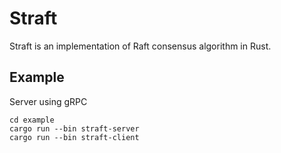 # Straft

Straft is an implementation of Raft consensus algorithm in Rust.

## Example

Server using gRPC

```shell
cd example
cargo run --bin straft-server
cargo run --bin straft-client
```
